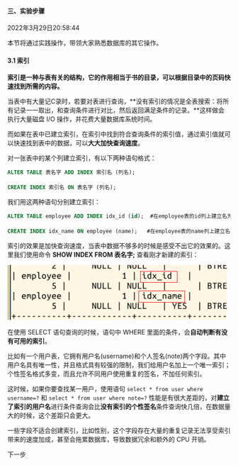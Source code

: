#### 三、实验步骤

2022年3月29日20:58:44

本节将通过实践操作，带领大家熟悉数据库的其它操作。

#### 3.1 索引

**索引是一种与表有关的结构，它的作用相当于书的目录，可以根据目录中的页码快速找到所需的内容。**

当表中有大量记C录时，若要对表进行查询，**没有索引的情况是全表搜索：将所有记录一一取出，和查询条件进行对比，然后返回满足条件的记录。**这样做会执行大量磁盘 I/O 操作，并花费大量数据库系统时间。

而如果在表中已建立索引，在索引中找到符合查询条件的索引值，通过索引值就可以快速找到表中的数据，可以**大大加快查询速度**。

对一张表中的某个列建立索引，有以下两种语句格式：

```sql
ALTER TABLE 表名字 ADD INDEX 索引名 (列名);

CREATE INDEX 索引名 ON 表名字 (列名);
```

我们用这两种语句分别建立索引：

```sql
ALTER TABLE employee ADD INDEX idx_id (id);  #在employee表的id列上建立名为idx_id的索引

CREATE INDEX idx_name ON employee (name);   #在employee表的name列上建立名为idx_name的索引
```

索引的效果是加快查询速度，当表中数据不够多的时候是感受不出它的效果的。这里我们使用命令 **SHOW INDEX FROM 表名字;** 查看刚才新建的索引：

![01](5.2_实验步骤.assets/sql-06-01.png)

在使用 SELECT 语句查询的时候，语句中 WHERE 里面的条件，会**自动判断有没有可用的索引**。

比如有一个用户表，它拥有用户名(username)和个人签名(note)两个字段。其中用户名具有唯一性，并且格式具有较强的限制，我们给用户名加上一个唯一索引；个性签名格式多变，而且允许不同用户使用重复的签名，不加任何索引。

这时候，如果你要查找某一用户，使用语句 `select * from user where username=?` 和 `select * from user where note=?` 性能是有很大差距的，对**建立了索引的用户名**进行条件查询会比**没有索引的个性签名**条件查询快几倍，在数据量大的时候，这个差距只会更大。

一些字段不适合创建索引，比如性别，这个字段存在大量的重复记录无法享受索引带来的速度加成，甚至会拖累数据库，导致数据冗余和额外的 CPU 开销。



下一步